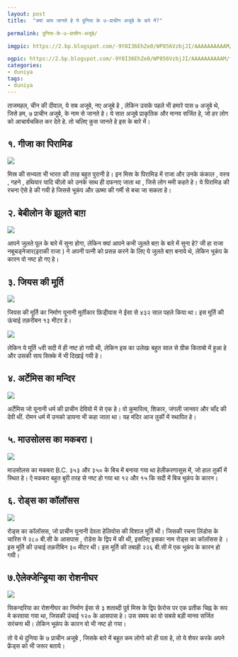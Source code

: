```yaml
---
layout: post
title:  "क्यां आप जानते हे ये दुनिया के ७-प्राचीन अजूबे के बारे में?"

permalink: दुनिया-के-७-प्राचीन-अजूबे/

imgpic: https://2.bp.blogspot.com/-9Y8I36EhZe0/WP856VzbjJI/AAAAAAAAAAM/f5xh15gutB8OxYHhy-tplZnBlgZZ-alIACLcB/s320/Colossus-of-Rhod.jpg

ogpic: https://2.bp.blogspot.com/-9Y8I36EhZe0/WP856VzbjJI/AAAAAAAAAAM/f5xh15gutB8OxYHhy-tplZnBlgZZ-alIACLcB/s640/Colossus-of-Rhod.jpg
categories:
- duniya
tags: 
- duniya
---
```


ताजमहल, चीन की दीवाल, ये सब अजूबे,  नए अजूबे हे , लेकिन उसके पहले भी हमारे पास ७ अजूबे थे, जिसे हम, ७ प्राचीन अजूबे, के नाम से जानते हे। ये सात अजूबे प्राकृतिक और मानव सर्जित हे, जो हर लोग को आचार्यचकित कर देते हे. तो चलिए कुस जानते हे इस के बारे में। 

## १. गीजा का पिरामिड ## 

<img src="https://2.bp.blogspot.com/-FzHrTU0YK_E/WP857MksGmI/AAAAAAAAAAY/s8nXPPzPOt4hRwBgNhos7OHNYTQyhWheQCLcB/s1600/Great%2BPyramid%2Bof%2BGiza.jpg"><br/>

मिस्र की सभ्यता भी भारत की तरह बहुत पुरानी हे। इन मिस्र के पिरामिड में राजा और उनके  कंकाल , वस्त्र , गहने , हथियार यादि चीज़ो को उनके साथ ही दफनाए जाता था , जिसे लोग ममी कहते हे। ये पिरामिड की रचना ऐसे हे की गयी हे जिससे भूकंप और ऊष्मा की गर्मी से बचा जा सकता हे। 

## २.  बेबीलोन के झूलते बाग़ ##

<img src="https://1.bp.blogspot.com/-ajZx_nWZTj0/WP857FEqmnI/AAAAAAAAAAc/TPcX1xJsYmU4xlpnGPNHzPfE1Z4aa6S5wCLcB/s1600/Hanging_Gardens_of_Babylon.jpg"><br/>

आपने जुलते पूल के बारे में सुना होगा, लेकिन क्यां आपने कभी जुलते बाग़ के बारे में सुना हे? जी हा राजा नबूचड्नेजार(इराकी राजा ) ने अपनी पत्नी को प्रसन्न करने के लिए ये जुलते बाग़ बनाये थे, लेकिन भूकंप के कारन वो नष्ट हो गए हे। 

## ३. जियस की मूर्ति  ##

<img src="https://1.bp.blogspot.com/-NDhBDunDtYs/WP857sMAHiI/AAAAAAAAAAo/J6bajKBMBcA5qqO3EdtzzpICiD8jMw69gCLcB/s1600/Statue_of_Zeus.jpg"/><br/>

जियस की मूर्ति का निर्माण यूनानी मूर्तीकार फ़िडी्यास ने ईसा से ४३२ साल पहले किया था। इस मूर्ति की ऊंचाई तक़रीबन १३  मीटर हे।

<img src="https://4.bp.blogspot.com/-kTSJuTbAO3c/WP856UFSmoI/AAAAAAAAAAQ/DjiLmX2yAL8oX8hS8iN4LZFIr5Gv14HPACLcB/s1600/Forngrekiska_mynt_fr%252B%25C3%2591n_Elis_med_bilder_efter_Fidias_staty_av_Zeus_i_Olympias_Zeustempel.jpg"/><br/>

लेकिन ये मूर्ति ५वी सदी में ही नष्ट हो गयी थी, लेकिन इस का उलेखः बहुत साल से ग्रीक किताबो में हुआ हे और उसकी साप सिक्के में भी दिखाई गयी हे।

## ४. अर्टेमिस का मन्दिर ##

<img src="https://4.bp.blogspot.com/-GgM9yroQ43w/WP856pTgKTI/AAAAAAAAAAU/0lmMNjHp1j4Q-UO4x7XJoTtu1NEYQKkiACLcB/s1600/Ephesus_Temple_of_Artemis_IV_reconstruction_front.jpg"/><br/>

अर्टेमिस जो यूनानी धर्म की प्राचीन देवियो में से एक हे।  वो कुमारित्व, शिकार, जंगली जानवर और चाँद की देवी थीं. रोमन धर्म में उनको डायना भी कहा जाता था।  यह मंदिर आज तुर्की में स्थापित हे।  

## ५. माउसोलस का मकबरा। ##

<img src="https://2.bp.blogspot.com/-BLiO9Hhhs9k/WP857FT3ENI/AAAAAAAAAAg/GnsznwjyvVgm5q5y4e6iVKEy_5uN6D0bwCLcB/s1600/Mausoleum_at_Halicarnassus_by_Ferdinand_Knab.png"/><br/>

माउसोलस का मकबरा B.C. ३५३ और ३५० के बिच में बनाया गया था हेलीकरणासुस में, जो हाल तुर्की में स्थित हे।  ऐ मकबरा बहुत बुरी तरह से नष्ट हो गया था १२ और १५ कि सदी में बिच भूकंप के कारन। 

## ६. रोड्स का कॉलॉसस ##

<img src="https://2.bp.blogspot.com/-9Y8I36EhZe0/WP856VzbjJI/AAAAAAAAAAM/f5xh15gutB8OxYHhy-tplZnBlgZZ-alIACLcB/s1600/Colossus-of-Rhod.jpg"/><br/>

रोड्स का कॉलॉसस, जो प्राचीन यूनानी देवता हेलियोस की विशाल मूर्ति थी।  जिसकी रचना लिंडोस के चारिस ने २८० बी.सी के आसपास , रोडेस के द्विप में की थी, इसलिए इसका नाम रोड्स का कॉलॉसस हे ।  इस मूर्ति की उचाई तक़रीबिन ३० मीटर थी।  इस मूर्ति की तबाही २२६ बी.सी में एक भूकंप के कारन हो गयी। 

## ७.ऐलेक्जेन्ड्रिया का रोशनीघर ##

<img src="https://2.bp.blogspot.com/-C1C5LArKnAc/WP857jH066I/AAAAAAAAAAk/tfryk1qAW08WtQ_LUoebS84xnODDvA94QCLcB/s1600/Pharos_Alexandria.jpg"/><br/>

सिकन्दरिया का रोशनीघर का निर्माण ईसा से ३ शताब्दी पूर्व मिस्र के द्विप फ़ेरोस पर एक प्रतीक चिह्न के रूप मे करवाया गया था, जिसकी उंचाई १२० के आसपास हे। उस समय का वो सबसे बड़ी मानव सर्जित सरंचना थी। लेकिन भूकंप के कारन वो भी नष्ट हो गया। 

तो ये थे दुनिया के ७ प्राचीन अजूबे , जिसके बारे में बहुत कम लोगो को ही पता हे, तो ये शेयर करके अपने फ्रेंड्स को भी जरूर बताये।  